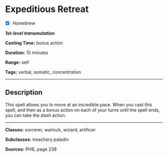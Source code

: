 # Expeditious Retreat

- [x] Homebrew

***1st-level transmutation***

**Casting Time:** bonus action

**Duration:** 15 minutes

**Range:** self

**Tags:** verbal, somatic, concentration

---

## Description
This spell allows you to move at an incredible pace.
When you cast this spell, and then as a bonus action on each of your turns until the spell ends, you can take the *dash* action.

---

**Classes:** sorcerer, warlock, wizard, artificer

**Subclasses:** treachery paladin

**Sources:** PHB, page 238

<!-- QA Pass Needed -->
